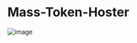# Mass-Token-Hoster
![image](https://cdn.discordapp.com/attachments/1107268181288038441/1107318776745185401/xyber.jpg)


